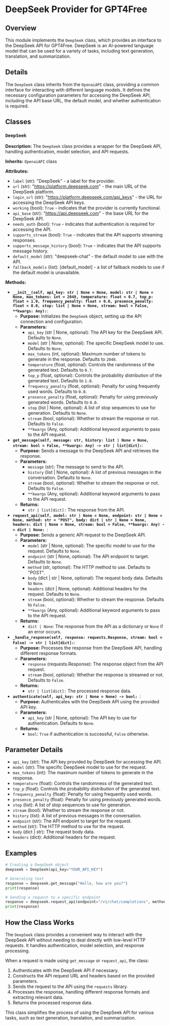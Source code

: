 # DeepSeek Provider for GPT4Free

## Overview

This module implements the `DeepSeek` class, which provides an interface to the DeepSeek API for GPT4Free. DeepSeek is an AI-powered language model that can be used for a variety of tasks, including text generation, translation, and summarization.

## Details

The `DeepSeek` class inherits from the `OpenaiAPI` class, providing a common interface for interacting with different language models. It defines the necessary configuration parameters for accessing the DeepSeek API, including the API base URL, the default model, and whether authentication is required.

## Classes

### `DeepSeek`

**Description:**
The `DeepSeek` class provides a wrapper for the DeepSeek API, handling authentication, model selection, and API requests.

**Inherits:**
  `OpenaiAPI` class

**Attributes:**
  - `label` (str): "DeepSeek" - a label for the provider.
  - `url` (str): "https://platform.deepseek.com" - the main URL of the DeepSeek platform.
  - `login_url` (str): "https://platform.deepseek.com/api_keys" - the URL for accessing the DeepSeek API keys.
  - `working` (bool): `True` - indicates that the provider is currently functional.
  - `api_base` (str): "https://api.deepseek.com" - the base URL for the DeepSeek API.
  - `needs_auth` (bool): `True` - indicates that authentication is required for accessing the API.
  - `supports_stream` (bool): `True` - indicates that the API supports streaming responses.
  - `supports_message_history` (bool): `True` - indicates that the API supports message history.
  - `default_model` (str): "deepseek-chat" - the default model to use with the API.
  - `fallback_models` (list): [default_model] - a list of fallback models to use if the default model is unavailable.

**Methods:**

- **`__init__(self, api_key: str | None = None, model: str | None = None, max_tokens: int = 2048, temperature: float = 0.7, top_p: float = 1.0, frequency_penalty: float = 0.0, presence_penalty: float = 0.0, stop: list | None = None, stream: bool = False, **kwargs: Any):`**:
    - **Purpose:** Initializes the `DeepSeek` object, setting up the API connection and configuration.
    - **Parameters:**
      - `api_key` (str | None, optional): The API key for the DeepSeek API. Defaults to `None`.
      - `model` (str | None, optional): The specific DeepSeek model to use. Defaults to `None`.
      - `max_tokens` (int, optional): Maximum number of tokens to generate in the response. Defaults to `2048`.
      - `temperature` (float, optional): Controls the randomness of the generated text. Defaults to `0.7`.
      - `top_p` (float, optional): Controls the probability distribution of the generated text. Defaults to `1.0`.
      - `frequency_penalty` (float, optional): Penalty for using frequently used words. Defaults to `0.0`.
      - `presence_penalty` (float, optional): Penalty for using previously generated words. Defaults to `0.0`.
      - `stop` (list | None, optional): A list of stop sequences to use for generation. Defaults to `None`.
      - `stream` (bool, optional): Whether to stream the response or not. Defaults to `False`.
      - `**kwargs` (Any, optional): Additional keyword arguments to pass to the API request.
- **`get_message(self, message: str, history: list | None = None, stream: bool = False, **kwargs: Any) -> str | list[dict]:`**:
    - **Purpose:** Sends a message to the DeepSeek API and retrieves the response.
    - **Parameters:**
      - `message` (str): The message to send to the API.
      - `history` (list | None, optional): A list of previous messages in the conversation. Defaults to `None`.
      - `stream` (bool, optional): Whether to stream the response or not. Defaults to `False`.
      - `**kwargs` (Any, optional): Additional keyword arguments to pass to the API request.
    - **Returns:**
      - `str | list[dict]:` The response from the API.
- **`request_api(self, model: str | None = None, endpoint: str | None = None, method: str = "POST", body: dict | str | None = None, headers: dict | None = None, stream: bool = False, **kwargs: Any) -> dict | None: `**:
    - **Purpose:** Sends a generic API request to the DeepSeek API.
    - **Parameters:**
      - `model` (str | None, optional): The specific model to use for the request. Defaults to `None`.
      - `endpoint` (str | None, optional): The API endpoint to target. Defaults to `None`.
      - `method` (str, optional): The HTTP method to use. Defaults to "POST".
      - `body` (dict | str | None, optional): The request body data. Defaults to `None`.
      - `headers` (dict | None, optional): Additional headers for the request. Defaults to `None`.
      - `stream` (bool, optional): Whether to stream the response. Defaults to `False`.
      - `**kwargs` (Any, optional): Additional keyword arguments to pass to the API request.
    - **Returns:**
      - `dict | None`: The response from the API as a dictionary or `None` if an error occurs.
- **`_handle_response(self, response: requests.Response, stream: bool = False) -> str | list[dict]:`**:
    - **Purpose:** Processes the response from the DeepSeek API, handling different response formats.
    - **Parameters:**
      - `response` (requests.Response): The response object from the API request.
      - `stream` (bool, optional): Whether the response is streamed or not. Defaults to `False`.
    - **Returns:**
      - `str | list[dict]:` The processed response data.
- **`authenticate(self, api_key: str | None = None) -> bool: `**:
    - **Purpose:** Authenticates with the DeepSeek API using the provided API key.
    - **Parameters:**
      - `api_key` (str | None, optional): The API key to use for authentication. Defaults to `None`.
    - **Returns:**
      - `bool`: `True` if authentication is successful, `False` otherwise.

## Parameter Details

- `api_key` (str): The API key provided by DeepSeek for accessing the API.
- `model` (str): The specific DeepSeek model to use for the request.
- `max_tokens` (int): The maximum number of tokens to generate in the response.
- `temperature` (float): Controls the randomness of the generated text.
- `top_p` (float): Controls the probability distribution of the generated text.
- `frequency_penalty` (float): Penalty for using frequently used words.
- `presence_penalty` (float): Penalty for using previously generated words.
- `stop` (list): A list of stop sequences to use for generation.
- `stream` (bool): Whether to stream the response or not.
- `history` (list): A list of previous messages in the conversation.
- `endpoint` (str): The API endpoint to target for the request.
- `method` (str): The HTTP method to use for the request.
- `body` (dict | str): The request body data.
- `headers` (dict): Additional headers for the request.

## Examples

```python
# Creating a DeepSeek object
deepseek = DeepSeek(api_key="YOUR_API_KEY")

# Generating text
response = deepseek.get_message("Hello, how are you?")
print(response)

# Sending a request to a specific endpoint
response = deepseek.request_api(endpoint="/v1/chat/completions", method="POST", body={"message": "Hello, world!"})
print(response)
```

## How the Class Works

The `DeepSeek` class provides a convenient way to interact with the DeepSeek API without needing to deal directly with low-level HTTP requests. It handles authentication, model selection, and response processing.

When a request is made using `get_message` or `request_api`, the class:

1. Authenticates with the DeepSeek API if necessary.
2. Constructs the API request URL and headers based on the provided parameters.
3. Sends the request to the API using the `requests` library.
4. Processes the response, handling different response formats and extracting relevant data.
5. Returns the processed response data.

This class simplifies the process of using the DeepSeek API for various tasks, such as text generation, translation, and summarization.